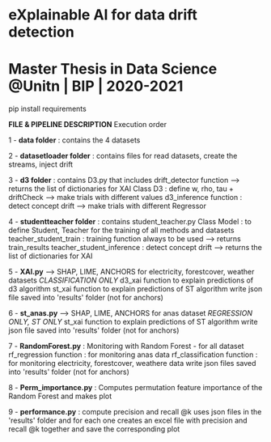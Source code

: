 # eXplainable AI for data drift detection
# Master Thesis in Data Science @Unitn | BIP | 2020-2021


pip install requirements

**FILE & PIPELINE DESCRIPTION**
Execution order

1 - **data folder** : contains the 4 datasets

2 - **datasetloader folder** : contains files for read datasets, create the streams, inject drift

3 - **d3 folder** : contains D3.py that includes
    drift_detector function --> returns the list of dictionaries for XAI
    Class D3 : define w, rho, tau + driftCheck --> make trials with different values
    d3_inference function : detect concept drift --> make trials with different Regressor

4 - **studentteacher folder** : contains student_teacher.py
    Class Model : to define Student, Teacher for the training of all methods and datasets
    teacher_student_train : training function always to be used --> returns train_results
    teacher_student_inference : detect concept drift --> returns the list of dictionaries for XAI

5 - **XAI.py** --> SHAP, LIME, ANCHORS for electricity, forestcover, weather datasets
    *CLASSIFICATION ONLY*
    d3_xai function to explain predictions of d3 algorithm
    st_xai function to explain predictions of ST algorithm
    write json file saved into 'results' folder (not for anchors)

6 - **st_anas.py** --> SHAP, LIME, ANCHORS for anas dataset
    *REGRESSION ONLY, ST ONLY*
    st_xai function to explain predictions of ST algorithm
    write json file saved into 'results' folder (not for anchors)

7 - **RandomForest.py** : Monitoring with Random Forest - for all dataset
    rf_regression function : for monitoring anas data
    rf_classification function : for monitoring electricity, forestcover, weathere data
    write json files saved into 'results' folder (not for anchors)
    
8 - **Perm_importance.py** : Computes permutation feature importance of the Random Forest and makes plot

9 - **performance.py** : compute precision and recall @k
    uses json files in the 'results' folder and for each one creates an excel file with
    precision and recall @k together and save the corresponding plot
